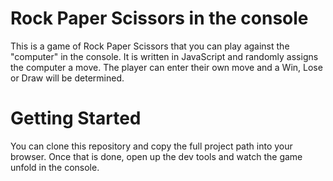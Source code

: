 # Rock Paper Scissors in the console

This is a game of Rock Paper Scissors that you can play against the "computer" in the console. It is written in JavaScript and randomly assigns the computer a move. The player can enter their own move and a Win, Lose or Draw will be determined. 

# Getting Started 

You can clone this repository and copy the full project path into your browser. Once that is done, open up the dev tools and watch the game unfold in the console. 
